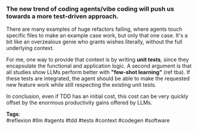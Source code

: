 ### The new trend of coding agents/vibe coding will push us towards a more **test-driven** approach.

There are many examples of huge refactors failing, where agents touch specific files to make an example case work, but only that one case. It's a bit like an overzealous genie who grants wishes literally, without the full underlying context. 

For me, one way to provide that context is by writing **unit tests**, since they encapsulate the functional and application logic. A second argument is that all studies show LLMs perform better with **"few-shot learning"** (ref tba). If these tests are integrated, the agent should be able to make the requested new feature work while still respecting the existing unit tests.

In conclusion, even if TDD has an initial cost, this cost can be very quickly offset by the enormous productivity gains offered by LLMs.


**Tags**:  
#reflexion #llm #agents #tdd #tests #context #codegen #software

